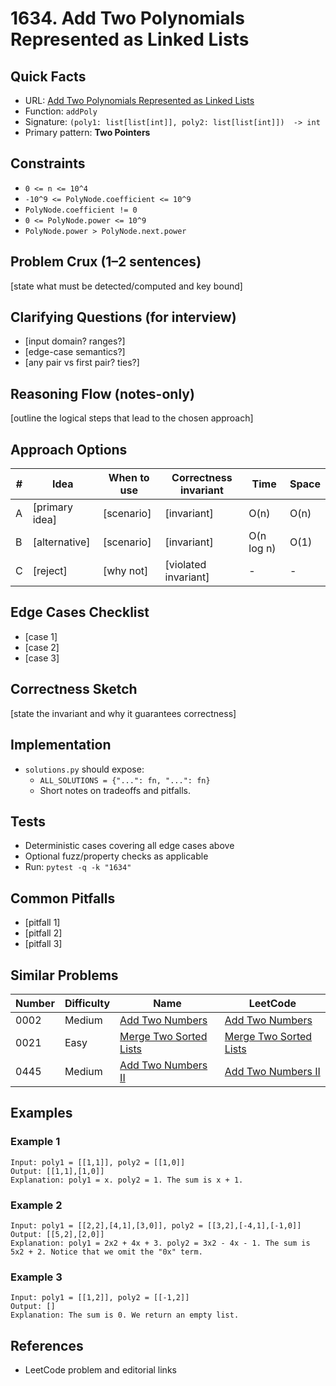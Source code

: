 # 1634. Add Two Polynomials Represented as Linked Lists

## Quick Facts

- URL: [Add Two Polynomials Represented as Linked Lists](https://leetcode.com/problems/add-two-polynomials-represented-as-linked-lists/)
- Function: `addPoly`
- Signature: `(poly1: list[list[int]], poly2: list[list[int]])  -> int`
- Primary pattern: **Two Pointers**

## Constraints

- `0 <= n <= 10^4`
- `-10^9 <= PolyNode.coefficient <= 10^9`
- `PolyNode.coefficient != 0`
- `0 <= PolyNode.power <= 10^9`
- `PolyNode.power > PolyNode.next.power`

## Problem Crux (1–2 sentences)

[state what must be detected/computed and key bound]

## Clarifying Questions (for interview)

- [input domain? ranges?]
- [edge-case semantics?]
- [any pair vs first pair? ties?]

## Reasoning Flow (notes-only)

[outline the logical steps that lead to the chosen approach]

## Approach Options

| # | Idea | When to use | Correctness invariant | Time | Space |
|---|------|-------------|-----------------------|------|-------|
| A | [primary idea] | [scenario] | [invariant] | O(n) | O(n) |
| B | [alternative] | [scenario] | [invariant] | O(n log n) | O(1) |
| C | [reject] | [why not] | [violated invariant] | - | - |

## Edge Cases Checklist

- [case 1]
- [case 2]
- [case 3]

## Correctness Sketch

[state the invariant and why it guarantees correctness]

## Implementation

- `solutions.py` should expose:
  - `ALL_SOLUTIONS = {"...": fn, "...": fn}`
  - Short notes on tradeoffs and pitfalls.

## Tests

- Deterministic cases covering all edge cases above
- Optional fuzz/property checks as applicable
- Run: `pytest -q -k "1634"`

## Common Pitfalls

- [pitfall 1]
- [pitfall 2]
- [pitfall 3]

## Similar Problems

| Number | Difficulty | Name | LeetCode |
|---|---|---|---|
| 0002 | Medium | [Add Two Numbers](../0002-add-two-numbers/readme.md) | [Add Two Numbers](https://leetcode.com/problems/add-two-numbers/) |
| 0021 | Easy | [Merge Two Sorted Lists](../0021-merge-two-sorted-lists/readme.md) | [Merge Two Sorted Lists](https://leetcode.com/problems/merge-two-sorted-lists/) |
| 0445 | Medium | [Add Two Numbers II](../0445-add-two-numbers-ii/readme.md) | [Add Two Numbers II](https://leetcode.com/problems/add-two-numbers-ii/) |

## Examples

### Example 1

```text
Input: poly1 = [[1,1]], poly2 = [[1,0]]
Output: [[1,1],[1,0]]
Explanation: poly1 = x. poly2 = 1. The sum is x + 1.
```

### Example 2

```text
Input: poly1 = [[2,2],[4,1],[3,0]], poly2 = [[3,2],[-4,1],[-1,0]]
Output: [[5,2],[2,0]]
Explanation: poly1 = 2x2 + 4x + 3. poly2 = 3x2 - 4x - 1. The sum is 5x2 + 2. Notice that we omit the "0x" term.
```

### Example 3

```text
Input: poly1 = [[1,2]], poly2 = [[-1,2]]
Output: []
Explanation: The sum is 0. We return an empty list.
```

## References

- LeetCode problem and editorial links
